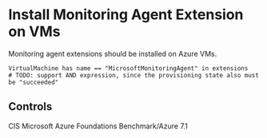# Install Monitoring Agent Extension on VMs

Monitoring agent extensions should be installed on Azure VMs.

```ccl
VirtualMachine has name == "MicrosoftMonitoringAgent" in extensions
# TODO: support AND expression, since the provisioning state also must be "succeeded"
```

## Controls

CIS Microsoft Azure Foundations Benchmark/Azure 7.1
